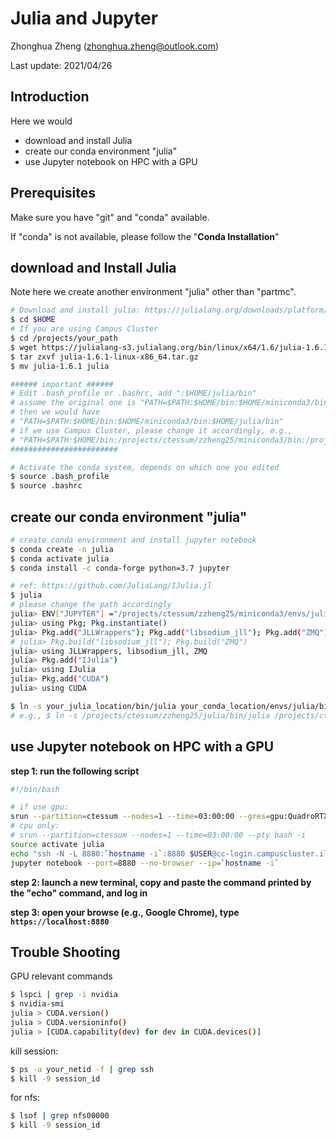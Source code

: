 # Julia and Jupyter

Zhonghua Zheng (zhonghua.zheng@outlook.com)

Last update: 2021/04/26

## Introduction

Here we would 

- download and install Julia
- create our conda environment "julia"
- use Jupyter notebook on HPC with a GPU

## Prerequisites

Make sure you have "git" and "conda" available.

If "conda" is not available, please follow the "**Conda Installation**"

## download and Install Julia

Note here we create another environment "julia" other than "partmc".

```bash
# Download and install julia: https://julialang.org/downloads/platform/#linux_and_freebsd
$ cd $HOME
# If you are using Campus Cluster
$ cd /projects/your_path
$ wget https://julialang-s3.julialang.org/bin/linux/x64/1.6/julia-1.6.1-linux-x86_64.tar.gz
$ tar zxvf julia-1.6.1-linux-x86_64.tar.gz
$ mv julia-1.6.1 julia

###### important ######
# Edit .bash_profile or .bashrc, add ":$HOME/julia/bin"
# assume the original one is "PATH=$PATH:$HOME/bin:$HOME/miniconda3/bin" 
# then we would have 
# "PATH=$PATH:$HOME/bin:$HOME/miniconda3/bin:$HOME/julia/bin"
# if we use Campus Cluster, please change it accordingly, e.g., 
# "PATH=$PATH:$HOME/bin:/projects/ctessum/zzheng25/miniconda3/bin:/projects/ctessum/zzheng25/julia/bin" 
########################

# Activate the conda system, depends on which one you edited 
$ source .bash_profile
$ source .bashrc
```

## create our conda environment "julia"

```bash
# create conda environment and install jupyter notebook
$ conda create -n julia
$ conda activate julia
$ conda install -c conda-forge python=3.7 jupyter

# ref: https://github.com/JuliaLang/IJulia.jl
$ julia
# please change the path accordingly
julia> ENV["JUPYTER"] ="/projects/ctessum/zzheng25/miniconda3/envs/julia/bin/jupyter"
julia> using Pkg; Pkg.instantiate()
julia> Pkg.add("JLLWrappers"); Pkg.add("libsodium_jll"); Pkg.add("ZMQ")
# julia> Pkg.build("libsodium_jll"); Pkg.build("ZMQ")
julia> using JLLWrappers, libsodium_jll, ZMQ
julia> Pkg.add("IJulia")
julia> using IJulia
julia> Pkg.add("CUDA")
julia> using CUDA

$ ln -s your_julia_location/bin/julia your_conda_location/envs/julia/bin/julia
# e.g., $ ln -s /projects/ctessum/zzheng25/julia/bin/julia /projects/ctessum/zzheng25/miniconda3/envs/julia/bin/julia
```

## use Jupyter notebook on HPC with a GPU

**step 1: run the following script**

```bash
#!/bin/bash

# if use gpu:
srun --partition=ctessum --nodes=1 --time=03:00:00 --gres=gpu:QuadroRTX6000:1 --pty bash -i
# cpu only:
# srun --partition=ctessum --nodes=1 --time=03:00:00 --pty bash -i
source activate julia
echo "ssh -N -L 8880:`hostname -i`:8880 $USER@cc-login.campuscluster.illinois.edu"
jupyter notebook --port=8880 --no-browser --ip=`hostname -i`
```

**step 2: launch a new terminal, copy and paste the command printed by the "echo" command, and log in**

**step 3: open your browse (e.g., Google Chrome), type `https://localhost:8880`**

## Trouble Shooting 

GPU relevant commands

```bash
$ lspci | grep -i nvidia
$ nvidia-smi
julia > CUDA.version()
julia > CUDA.versioninfo()
julia > [CUDA.capability(dev) for dev in CUDA.devices()]
```

kill session:

```bash
$ ps -u your_netid -f | grep ssh
$ kill -9 session_id
```

for nfs:

```bash
$ lsof | grep nfs00000
$ kill -9 session_id
```
